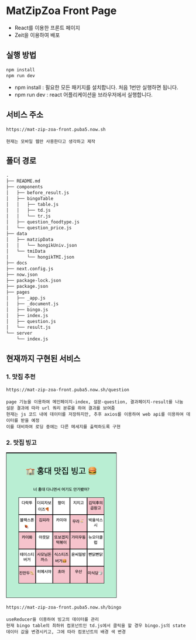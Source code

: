 # MatZipZoa Front Page

- React를 이용한 프론트 페이지
- Zeit을 이용하여 배포

## 실행 방법

```
npm install
npm run dev
```

- npm install : 필요한 모든 패키지를 설치합니다. 처음 1번만 실행하면 됩니다.
- npm run dev : react 어플리케이션을 브라우저에서 실행합니다.

## 서비스 주소

```
https://mat-zip-zoa-front.puba5.now.sh

현재는 모바일 웹만 사용한다고 생각하고 제작
```

## 폴더 경로

```
.
├── README.md
├── components
│   ├── before_result.js
│   ├── bingoTable
│   │   ├── table.js
│   │   ├── td.js
│   │   └── tr.js
│   ├── question_foodtype.js
│   └── question_price.js
├── data
│   ├── matzipData
│   │   └── hongikUniv.json
│   └── tmiData
│       └── hongikTMI.json
├── docs
├── next.config.js
├── now.json
├── package-lock.json
├── package.json
├── pages
│   ├── _app.js
│   ├── _document.js
│   ├── bingo.js
│   ├── index.js
│   ├── question.js
│   └── result.js
└── server
    └── index.js
```

## 현재까지 구현된 서비스

### 1. 맛집 추천

```
https://mat-zip-zoa-front.puba5.now.sh/question

page 기능을 이용하여 메인페이지-index, 설문-question, 결과페이지-result를 나눔
설문 결과에 따라 url 쿼리 분류를 하여 결과를 보여줌
현재는 js 코드 내에 데이터를 저장하지만, 추후 axios를 이용하여 web api를 이용하여 데이터를 받을 예정
이를 대비하여 로딩 중에는 다른 메세지를 출력하도록 구현
```

### 2. 맛집 빙고

<img src ="./docs/image/bingo_main.png" width="60%" height="60%">

```
https://mat-zip-zoa-front.puba5.now.sh/bingo

useReducer을 이용하여 빙고의 데이터를 관리
현재 bingo table의 최하위 컴포넌트인 td.js에서 클릭을 할 경우 bingo.js의 state 데이터 값을 변경시키고, 그에 따라 컴포넌트의 배경 색 변경
```
